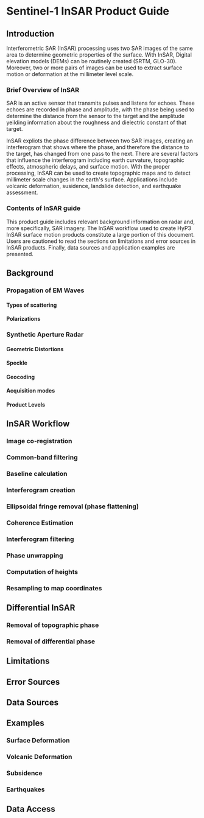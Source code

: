 # Sentinel-1 InSAR Product Guide
## Introduction
Interferometric SAR (InSAR) processing uses two SAR images of the same area to determine geometric properties of the surface. With InSAR, Digital elevation models (DEMs) can be routinely created (SRTM, GLO-30). Moreover, two or more pairs of images can be used to extract surface motion or deformation at the millimeter level scale.

### Brief Overview of InSAR
SAR is an active sensor that transmits pulses and listens for echoes. These echoes are recorded in phase and amplitude, with the phase being used to determine the distance from the sensor to the target and the amplitude yeilding information about the roughness and dielectric constant of that target.

InSAR expliots the phase difference between two SAR images, creating an interferogram that shows where the phase, and therefore the distance to the target, has changed from one pass to the next.  There are several factors that influence the interferogram including earth curvature, topographic effects, atmospheric delays, and surface motion.  With the proper processing, InSAR can be used to create topographic maps and to detect millimeter scale changes in the earth's surface. Applications include volcanic deformation, susidence, landslide detection, and earthquake assessment.

### Contents of InSAR guide
This product guide includes relevant background information on radar and, more specifically, SAR imagery. The InSAR workflow used to create HyP3 InSAR surface motion products constitute a large portion of this document.  Users are cautioned to read the sections on limitations and error sources in InSAR products.  Finally, data sources and application examples are presented.

## Background
### Propagation of EM Waves
#### Types of scattering
#### Polarizations
### Synthetic Aperture Radar
#### Geometric Distortions
#### Speckle
#### Geocoding
#### Acquisition modes
#### Product Levels
## InSAR Workflow
### Image co-registration
### Common-band filtering
### Baseline calculation
### Interferogram creation
### Ellipsoidal fringe removal (phase flattening)
### Coherence Estimation
### Interferogram filtering
### Phase unwrapping
### Computation of heights
### Resampling to map coordinates
## Differential InSAR
### Removal of topographic phase
### Removal of differential phase
## Limitations
## Error Sources
## Data Sources
## Examples
### Surface Deformation 
### Volcanic Deformation
### Subsidence
### Earthquakes
## Data Access

